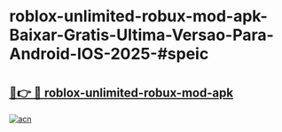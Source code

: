 # roblox-unlimited-robux-mod-apk-Baixar-Gratis-Ultima-Versao-Para-Android-IOS-2025-#speic

# <h2><a href="https://ainizakaria.my?title=roblox-unlimited-robux-mod-apk&ref=22M">🔗👉 🔴 roblox-unlimited-robux-mod-apk</a></h2>

[![acn](https://github.com/user-attachments/assets/0f9c940e-d8b0-45ae-aac7-cd30a18b3e1c)](https://ainizakaria.my?title=roblox-unlimited-robux-mod-apk&ref=22M)


